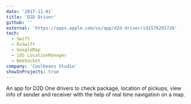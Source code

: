 ```yaml
---
date: '2017-11-01'
title: 'D2D Driver'
github: ''
external: 'https://apps.apple.com/us/app/d2d-driver/id1576291726'
tech:
  - Swift
  - RxSwift
  - GoogleMap
  - iOS LocationManager
  - WebSocket
company: 'Coolbeans Studio'
showInProjects: true
---
```


An app for D2D One drivers to check package, location of pickups, view info of sender and receiver with the help of real time navigation on a map. 
